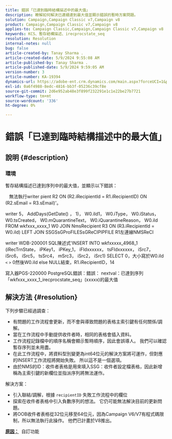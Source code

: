 ```yaml
---
title: 錯誤「已達到臨時結構描述中的最大值」
description: 瞭解如何解決已連續達到最大值並顯示錯誤的暫時方案問題。
solution: Campaign,Campaign Classic v7,Campaign v8
product: Campaign,Campaign Classic v7,Campaign v8
applies-to: Campaign Classic,Campaign,Campaign Classic v7,Campaign v8
keywords: KCS、暫存結構描述、irecprocstate_seq
resolution: Resolution
internal-notes: null
bug: false
article-created-by: Tanay Sharma .
article-created-date: 5/9/2024 9:55:08 AM
article-published-by: Tanay Sharma .
article-published-date: 5/9/2024 9:59:05 AM
version-number: 3
article-number: KA-19394
dynamics-url: https://adobe-ent.crm.dynamics.com/main.aspx?forceUCI=1&pagetype=entityrecord&etn=knowledgearticle&id=9453d232-ea0d-ef11-9f8a-6045bd0201f5
exl-id: 0a6f4988-8edc-4816-bb3f-05236c39cf8e
source-git-commit: 2d6e952ab48e3f899f232291e1c1e22be27b7721
workflow-type: tm+mt
source-wordcount: '336'
ht-degree: 0%

---
```


# 錯誤「已達到臨時結構描述中的最大值」

## 說明 {#description}


### <b>環境</b>

暫存結構描述已達到序列中的最大值，並顯示以下錯誤：

   無法執行writer pient R2 ON (R2.iRecipientId = R1.iRecipientID) ON (R2.sEmail = R3.sEmail)&#39;。

writer 5， AddDays(GetDate() ， 1)， W0.iId1， W0.iType， W0.iStatus， W0.tsCreated， W0.mQuarantineText， W0.iQuarantineReason， W0.iId FROM wkfxxx_xxxx_1 W0 JOIN NmsRecipient R3 ON (R3.iRecipientId = W0.iId) LEFT JOIN SSGSsGProFILESsGReCIPIPFILE R1左連線NMSReCI

writer WDB-200001 SQL陳述式&#39;INSERT INTO wkfxxxxx_4968_1 (iRecTrnState， iPKey1， iPKey_1， iFldxxxxxx， tsFldxxxxxx， iSrc7， iSrc6， iSrc5， tsSrc4， mSrc3， iSrc2， iSrc1) SELECT 0，大小寫於W0.iId `<` `>`  0然後W0.iId else NULL結束，R1.iRecipientID，14

寫入器PGS-220000 PostgreSQL錯誤：錯誤： nextval：已達到序列「wkfxxx_xxxx_1_irecprocstate_seq」(xxxxx)的最大值


## 解決方法 {#resolution}


下列步驟已經過調查：

- 有問題的工作流程會更新，而不會與導致問題的表格主索引鍵有任何關係/調解。
- 當在工作流程中手動提供收件者時，相同的表格會插入資料。
- 工作流程記錄檔中的順序名稱會顯示暫時順序，因此會誤導人。 我們可以確認暫存序列並未用盡。
- 在此工作流程中，將資料型別變更為int64位元的解決方案將可運作，但對應的INSERT工作流程將開始失敗。 所以這不是一個選項。
- 由於NMS的ID：收件者表格是用來填入SSG：收件者設定檔表格，因此新增稱為主索引鍵的新欄位並指派序列將無法運作。


解決方案：

- 引入聯結/調解，根據 `recipientID` 失敗工作流程中的欄位
- 探索在收件者表格中引入負數序列的想法。 它仍可能無法解決目前的更新問題。
- 將OOB收件者表格從32位元移至64位元，因為Campaign V6/V7有程式碼限制，所以無法執行此操作。 他們已計畫於V8推出。




<b><u>原因：</u></b>  自訂功能
